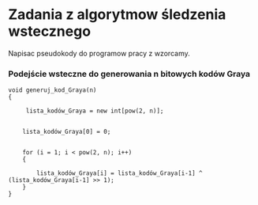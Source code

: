 # Zadania z algorytmow śledzenia wstecznego

Napisac pseudokody do programow pracy z wzorcamy.

### Podejście wsteczne do generowania n bitowych kodów Graya

```
void generuj_kod_Graya(n)
{
   
     lista_kodów_Graya = new int[pow(2, n)];

  
    lista_kodów_Graya[0] = 0;

   
    for (i = 1; i < pow(2, n); i++)
    {
      
        lista_kodów_Graya[i] = lista_kodów_Graya[i-1] ^ (lista_kodów_Graya[i-1] >> 1);
    }
}
```
